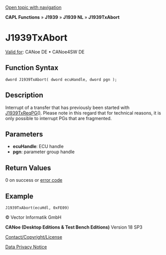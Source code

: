 [Open topic with navigation](../../../../../../CANoeDEFamily.htm#Topics/CAPLFunctions/J1939/J1939NodeLayer/Functions/CAPLfunctionJ1939TxAbort.md)

**CAPL Functions** » **J1939** » **J1939 NL** » **J1939TxAbort**

# J1939TxAbort

[Valid for](../../../../Shared/FeatureAvailability.md): CANoe DE • CANoe4SW DE

## Function Syntax

```
dword J1939TxAbort( dword ecuHandle, dword pgn );
```

## Description

Interrupt of a transfer that has previously been started with [J1939TxReqPG()](CAPLfunctionJ1939TxReqPG.md). Please note in this regard that for technical reasons, it is only possible to interrupt PGs that are fragmented.

## Parameters

- **ecuHandle**: ECU handle
- **pgn**: parameter group handle

## Return Values

0 on success or [error code](../CAPLfunctionsJ1939NLErrorCodes.md)

## Example

```plaintext
J1939TxAbort(ecuHdl, 0xFE09)
```

© Vector Informatik GmbH

**CANoe (Desktop Editions & Test Bench Editions)** Version 18 SP3

[Contact/Copyright/License](../../../../Shared/ContactCopyrightLicense.md)

[Data Privacy Notice](https://www.vector.com/int/en/company/get-info/privacy-policy/)